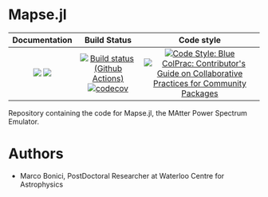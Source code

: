 # Mapse.jl

| **Documentation** | **Build Status** | **Code style** |
|:--------:|:----------------:|:----------------:|
| [![](https://img.shields.io/badge/docs-dev-blue.svg)](https://cosmologicalemulators.github.io/Mapse.jl/dev) [![](https://img.shields.io/badge/docs-stable-blue.svg)](https://cosmologicalemulators.github.io/Mapse.jl/stable) | [![Build status (Github Actions)](https://github.com/CosmologicalEmulators/Mapse.jl/workflows/CI/badge.svg)](https://github.com/CosmologicalEmulators/Mapse.jl/actions) [![codecov](https://codecov.io/gh/CosmologicalEmulators/Mapse.jl/branch/main/graph/badge.svg?token=0PYHCWVL67)](https://codecov.io/gh/CosmologicalEmulators/Mapse.jl) | [![Code Style: Blue](https://img.shields.io/badge/code%20style-blue-4495d1.svg)](https://github.com/invenia/BlueStyle) [![ColPrac: Contributor's Guide on Collaborative Practices for Community Packages](https://img.shields.io/badge/ColPrac-Contributor's%20Guide-blueviolet)](https://github.com/SciML/ColPrac) |

Repository containing the code for Mapse.jl, the MAtter Power Spectrum Emulator.

# Authors
- Marco Bonici, PostDoctoral Researcher at Waterloo Centre for Astrophysics
